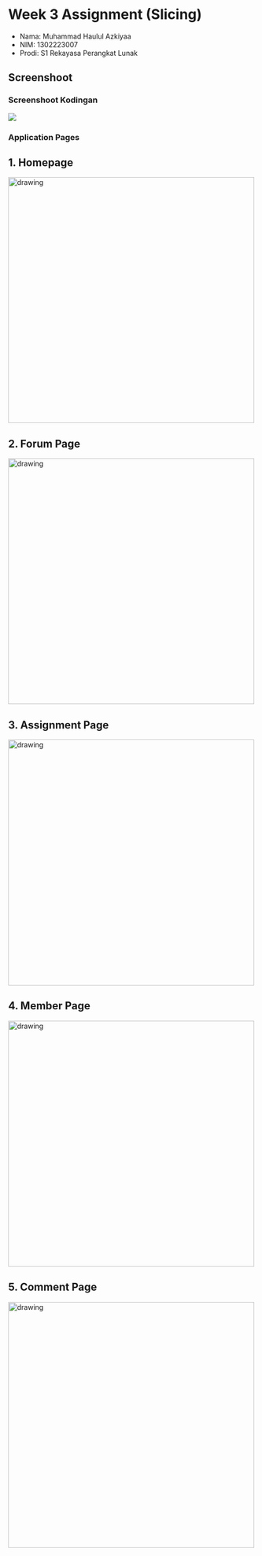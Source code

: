 # Week 3 Assignment (Slicing)
- Nama: Muhammad Haulul Azkiyaa
- NIM: 1302223007
- Prodi: S1 Rekayasa Perangkat Lunak
## Screenshoot

### Screenshoot Kodingan

![](https://masulyablog.sirv.com/secs2022/Screenshot%202024-02-03%20at%2023.13.09.png)

### Application Pages
## 1. Homepage
<img src="https://masulyablog.sirv.com/secs2022/Screenshot%202024-02-03%20at%2023.11.05.png" alt="drawing" height="500"/>

## 2. Forum Page
<img src="https://masulyablog.sirv.com/secs2022/Screenshot%202024-02-03%20at%2023.13.29.png" alt="drawing" height="500"/>

## 3. Assignment Page
<img src="https://masulyablog.sirv.com/secs2022/Screenshot%202024-02-03%20at%2023.13.37.png" alt="drawing" height="500"/>

## 4. Member Page
<img src="https://masulyablog.sirv.com/secs2022/Screenshot%202024-02-03%20at%2023.13.45.png" alt="drawing" height="500"/>

## 5. Comment Page
<img src="https://masulyablog.sirv.com/secs2022/Screenshot%202024-02-03%20at%2023.13.52.png" alt="drawing" height="500"/>
